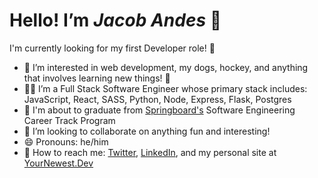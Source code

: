 # Hello! I’m ***Jacob Andes*** 👋
I'm currently looking for my first Developer role! 🎉
- 👀  I’m interested in web development, my dogs, hockey, and anything that involves learning new things! 📖
- 🧑‍💻 I’m a Full Stack Software Engineer whose primary stack includes: JavaScript, React, SASS, Python, Node, Express, Flask, Postgres
- 🌱 I'm about to graduate from [Springboard's](https://www.springboard.com/) Software Engineering Career Track Program
- 🧩 I’m looking to collaborate on anything fun and interesting!
- 😄 Pronouns: he/him
- 💬 How to reach me: [Twitter](https://www.twitter.com/booshja), [LinkedIn](https://www.linkedin.com/in/jacobandes), and my personal site at [YourNewest.Dev](https://www.yournewest.dev)
